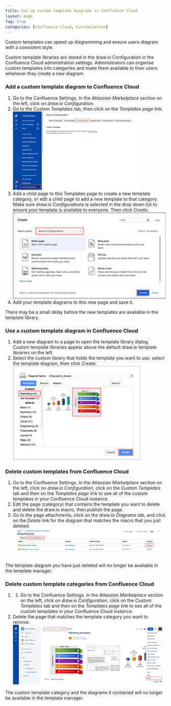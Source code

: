 ```yaml
---
title: Set up custom template diagrams in Confluence Cloud
layout: page
faq: true
categories: [Confluence Cloud, Customisation]
---
```


Custom templates can speed up diagramming and ensure users diagram with a consistent style.

Custom template libraries are stored in the draw.io Configuration in the Confluence Cloud administration settings. Administrators can organise custom templates into categories and make them available to their users whenever they create a new diagram.

### Add a custom template diagram to Confluence Cloud

1. Go to the Confluence Settings. In the _Atlassian Marketplace_ section on the left, click on _draw.io Configuration_.
2. Go to the _Custom Templates_ tab, then click on the _Templates page_ link.
<br /><img src="/assets/img/blog/open-custom-templates-confluence-cloud-admin.png" style="width=100%;max-width:400px;height:auto;" alt="Go to the Templates page via the draw.io Configuration in Confluence Cloud">
3. Add a child page to this Templates page to create a new template category, or edit a child page to add a new template to that category. Make sure _draw.io Configurations_ is selected in the drop down list to ensure your template is available to everyone. Then click _Create_.
<br /><img src="/assets/img/blog/add-custom-template-library-confluence-cloud.png" wstyle="width=100%;max-width:400px;height:auto;" alt="Add a new category to store custom template diagrams in Confluence Cloud">
4. Add your template diagrams to this new page and save it.

There may be a small delay before the new templates are available in the template library.

### Use a custom template diagram in Confluence Cloud

1. Add a new diagram to a page to open the template library dialog. Custom template libraries appear above the default draw.io template libraries on the left.
2. Select the custom library that holds the template you want to use, select the template diagram, then click _Create_.
<br /><img src="/assets/img/blog/new-diagram-custom-template-confluence-cloud.png" style="width=100%;max-width:400px;height:auto;" alt="Create a new diagram from a custom template in draw.io for Confluence Cloud">

### Delete custom templates from Confluence Cloud

1. Go to the Confluence Settings. In the _Atlassian Marketplace_ section on the left, click on _draw.io Configuration_, click on the _Custom Templates_ tab and then on the _Templates page_ link to see all of the custom templates in your Confluence Cloud instance.
2. Edit the page (category) that contains the template you want to delete and delete the draw.io macro, then publish the page.
3. Go to the page attachments, click on the _draw.io Diagrams_ tab, and click on the _Delete_ link for the diagram that matches the macro that you just deleted.
<br /><img src="/assets/img/blog/delete-custom-template-attachment-confluence-cloud.png" style="max-width:100%;height:auto;" alt="Delete the template diagram from the list of draw.io diagrams attached to that page">

The template diagram you have just deleted will no longer be available in the template manager.

### Delete custom template categories from Confluence Cloud

1. 1. Go to the Confluence Settings. In the _Atlassian Marketplace_ section on the left, click on _draw.io Configuration_, click on the _Custom Templates_ tab and then on the _Templates page_ link to see all of the custom templates in your Confluence Cloud instance.
2. Delete the page that matches the template category you want to remove.
<br /><img src="/assets/img/blog/delete-custom-template-category-confluence-cloud.png" style="max-width:100%;height:auto;" alt="Delete a category and its custom template diagrams in Confluence Cloud">

The custom template category and the diagrams it contained will no longer be available in the template manager.
